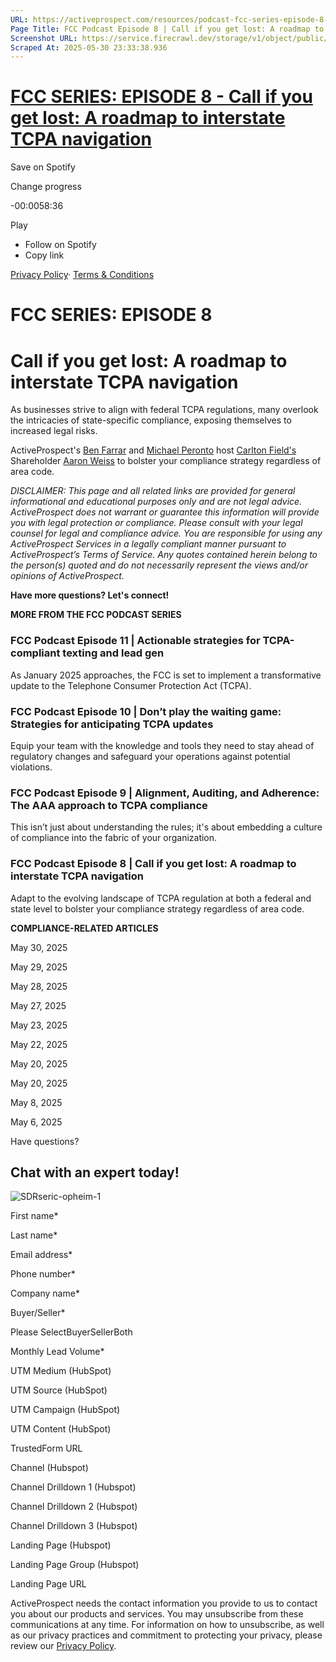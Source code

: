 ```yaml
---
URL: https://activeprospect.com/resources/podcast-fcc-series-episode-8-ty/?utm_medium=Email&utm_source=Website&utm_campaign=AP-Email-InsideCBM-Mar
Page Title: FCC Podcast Episode 8 | Call if you get lost: A roadmap to interstate TCPA navigation - ActiveProspect
Screenshot URL: https://service.firecrawl.dev/storage/v1/object/public/media/screenshot-ce341412-d710-4adf-b193-9fe30a136238.png
Scraped At: 2025-05-30 23:33:38.936
---
```

# [FCC SERIES: EPISODE 8 - Call if you get lost: A roadmap to interstate TCPA navigation](https://open.spotify.com/episode/6P5e3gm7n3tL5dkRm0BJTc?go=1&sp_cid=2e00b2c961defffb5fff8b4e10d54258&utm_source=embed_player_p&utm_medium=desktop)


Save on Spotify

Change progress

-00:0058:36

Play

- Follow on Spotify
- Copy link

[Privacy Policy](https://www.spotify.com/legal/privacy-policy/)· [Terms & Conditions](https://www.spotify.com/legal)

# FCC SERIES: EPISODE 8

# Call if you get lost: A roadmap to interstate TCPA navigation

As businesses strive to align with federal TCPA regulations, many overlook the intricacies of state-specific compliance,‌ exposing themselves to increased legal risks.

ActiveProspect's [Ben Farrar](https://www.linkedin.com/in/benfarrar/) and [Michael Peronto](https://www.linkedin.com/in/michael-peronto/) host [Carlton Field's](https://www.carltonfields.com/) Shareholder [Aaron Weiss](https://www.linkedin.com/in/aaron-weiss-72a18580/) to bolster your compliance strategy regardless of area code.

_DISCLAIMER: This page and all related links are provided for general informational and educational purposes only and are not legal advice. ActiveProspect does not warrant or guarantee this information will provide you with legal protection or compliance. Please consult with your legal counsel for legal and compliance advice. You are responsible for using any ActiveProspect Services in a legally compliant manner pursuant to ActiveProspect’s Terms of Service. Any quotes contained herein belong to the person(s) quoted and do not necessarily represent the views and/or opinions of ActiveProspect._

**Have more questions? Let's connect!**


**MORE FROM THE FCC PODCAST SERIES**


### FCC Podcast Episode 11 \| Actionable strategies for TCPA-compliant texting and lead gen

As January 2025 approaches, the FCC is set to implement a transformative update to the Telephone Consumer Protection Act (TCPA).



### FCC Podcast Episode 10 \| Don’t play the waiting game: Strategies for anticipating TCPA updates

Equip your team with the knowledge and tools they need to stay ahead of regulatory changes and safeguard your operations against potential violations.



### FCC Podcast Episode 9 \| Alignment, Auditing, and Adherence: The AAA approach to TCPA compliance

This isn’t just about understanding the rules; it's about embedding a culture of compliance into the fabric of your organization.



### FCC Podcast Episode 8 \| Call if you get lost: A roadmap to interstate TCPA navigation

Adapt to the evolving landscape of TCPA regulation at both a federal and state level to bolster your compliance strategy regardless of area code.


**COMPLIANCE-RELATED ARTICLES**



May 30, 2025




May 29, 2025




May 28, 2025




May 27, 2025




May 23, 2025




May 22, 2025




May 20, 2025




May 20, 2025




May 8, 2025




May 6, 2025



Have questions?

## Chat with an expert today!

![SDRseric-opheim-1](https://activeprospect.com/wp-content/uploads/2023/09/SDRseric-opheim-1.png)

First name\*

Last name\*

Email address\*

Phone number\*

Company name\*

Buyer/Seller\*

Please SelectBuyerSellerBoth

Monthly Lead Volume\*

UTM Medium (HubSpot)

UTM Source (HubSpot)

UTM Campaign (HubSpot)

UTM Content (HubSpot)

TrustedForm URL

Channel (Hubspot)

Channel Drilldown 1 (Hubspot)

Channel Drilldown 2 (Hubspot)

Channel Drilldown 3 (Hubspot)

Landing Page (Hubspot)

Landing Page Group (Hubspot)

Landing Page URL

ActiveProspect needs the contact information you provide to us to contact you about our products and services. You may unsubscribe from these communications at any time. For information on how to unsubscribe, as well as our privacy practices and commitment to protecting your privacy, please review our [Privacy Policy](https://activeprospect.com/privacy-policy/).

